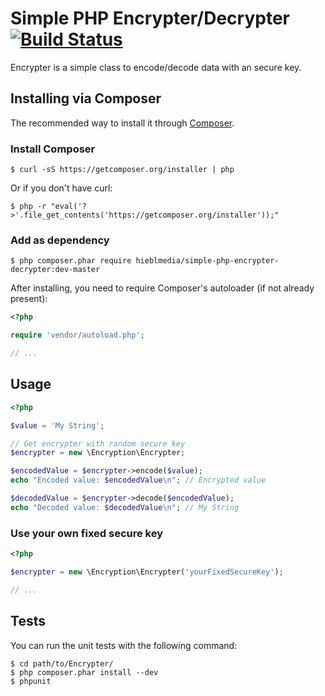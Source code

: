 # Simple PHP Encrypter/Decrypter [![Build Status](https://travis-ci.org/hieblmedia/simple-php-encrypter-decrypter.png?branch=master)](https://travis-ci.org/hieblmedia/simple-php-encrypter-decrypter) #

Encrypter is a simple class to encode/decode data with an secure key.

## Installing via Composer ##

The recommended way to install it through [Composer](http://getcomposer.org).

### Install Composer ###
    $ curl -sS https://getcomposer.org/installer | php

Or if you don't have curl:

    $ php -r "eval('?>'.file_get_contents('https://getcomposer.org/installer'));"

### Add as dependency ###

    $ php composer.phar require hieblmedia/simple-php-encrypter-decrypter:dev-master

After installing, you need to require Composer's autoloader (if not already present):

```php
<?php

require 'vendor/autoload.php';

// ...
```

## Usage ##

``` php
<?php

$value = 'My String';

// Get encrypter with random secure key
$encrypter = new \Encryption\Encrypter;

$encodedValue = $encrypter->encode($value);
echo "Encoded value: $encodedValue\n"; // Encrypted value

$decodedValue = $encrypter->decode($encodedValue);
echo "Decoded value: $decodedValue\n"; // My String
```
### Use your own fixed secure key ###

``` php
<?php

$encrypter = new \Encryption\Encrypter('yourFixedSecureKey');

// ...
```

## Tests ##

You can run the unit tests with the following command:

    $ cd path/to/Encrypter/
    $ php composer.phar install --dev
    $ phpunit
